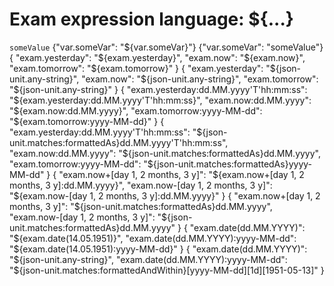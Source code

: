 # Exam expression language: ${...}

<div>
    <e:example name="Access to concordion variables">
        <e:given>
            <code c:set="#someVar">someValue</code>
        </e:given>
        <e:rs-post url="some/url" type="text/plain">
            <e:rs-case desc="You can have access to concordion variables with ">
                <body>
                    {"var.someVar": "${var.someVar}"}
                </body>
                <expected>
                    {"var.someVar": "someValue"}
                </expected>
            </e:rs-case>
        </e:rs-post>
    </e:example>
    <e:example name="DateTime support">
        <e:rs-post url="some/url" type="text/plain">
            <e:rs-case desc="There are constants of Date type for yesterday/now/tomorrow">
                <body>
                    {
                     "exam.yesterday": "${exam.yesterday}",
                     "exam.now":       "${exam.now}",
                     "exam.tomorrow":  "${exam.tomorrow}"
                    }
                </body>
                <expected>
                    {
                     "exam.yesterday": "${json-unit.any-string}",
                     "exam.now":       "${json-unit.any-string}",
                     "exam.tomorrow":  "${json-unit.any-string}"
                    }
                </expected>
            </e:rs-case>
            <e:rs-case desc="You can format the output of this constants">
                <body>
                    {
                     "exam.yesterday:dd.MM.yyyy'T'hh:mm:ss": "${exam.yesterday:dd.MM.yyyy'T'hh:mm:ss}",
                     "exam.now:dd.MM.yyyy":       "${exam.now:dd.MM.yyyy}",
                     "exam.tomorrow:yyyy-MM-dd":  "${exam.tomorrow:yyyy-MM-dd}"
                    }
                </body>
                <expected>
                    {
                     "exam.yesterday:dd.MM.yyyy'T'hh:mm:ss": "${json-unit.matches:formattedAs}dd.MM.yyyy'T'hh:mm:ss",
                     "exam.now:dd.MM.yyyy":       "${json-unit.matches:formattedAs}dd.MM.yyyy",
                     "exam.tomorrow:yyyy-MM-dd":  "${json-unit.matches:formattedAs}yyyy-MM-dd"
                    }
                </expected>
            </e:rs-case>
            <e:rs-case desc="You can get any time from now with +/- period">
                <body>
                    {
                     "exam.now+[day 1, 2 months, 3 y]": "${exam.now+[day 1, 2 months, 3 y]:dd.MM.yyyy}",
                     "exam.now-[day 1, 2 months, 3 y]": "${exam.now-[day 1, 2 months, 3 y]:dd.MM.yyyy}"
                    }
                </body>
                <expected>
                    {
                     "exam.now+[day 1, 2 months, 3 y]": "${json-unit.matches:formattedAs}dd.MM.yyyy",
                     "exam.now-[day 1, 2 months, 3 y]": "${json-unit.matches:formattedAs}dd.MM.yyyy"
                    }
                </expected>
            </e:rs-case>
            <e:rs-case desc="You can set arbitrary date with ">
                <body>
                    {
                     "exam.date(dd.MM.YYYY)": "${exam.date(14.05.1951)}",
                     "exam.date(dd.MM.YYYY):yyyy-MM-dd": "${exam.date(14.05.1951):yyyy-MM-dd}"
                    }
                </body>
                <expected>
                    {
                     "exam.date(dd.MM.YYYY)": "${json-unit.any-string}",
                     "exam.date(dd.MM.YYYY):yyyy-MM-dd": "${json-unit.matches:formattedAndWithin}[yyyy-MM-dd][1d][1951-05-13]"
                    }
                </expected>
            </e:rs-case>
        </e:rs-post>
    </e:example>
</div>